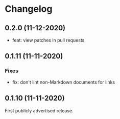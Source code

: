 # Changelog

## 0.2.0 (11-12-2020)

* feat: view patches in pull requests

## 0.1.11 (11-11-2020)

### Fixes

* fix: don't lint non-Markdown documents for links

## 0.1.10 (11-11-2020)

First publicly advertised release.
